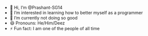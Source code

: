 - 👋 Hi, I’m @Prashant-SG14
- 👀 I’m interested in learning how to better myself as a programmer
- 🌱 I’m currently not doing so good
- 😄 Pronouns: He/Him/Deez
- ⚡ Fun fact: I am one of the people of all time

<!---
- 💞️ I’m looking to collaborate on ...

- 📫 How to reach me 
Prashant-SG14/Prashant-SG14 is a ✨ special ✨ repository because its `README.md` (this file) appears on your GitHub profile.
You can click the Preview link to take a look at your changes.
--->
